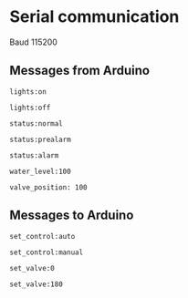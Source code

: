# Serial communication

Baud 115200

## Messages from Arduino

```
lights:on
```

```
lights:off
```

```
status:normal
```

```
status:prealarm
```

```
status:alarm
```

```
water_level:100
```

```
valve_position: 100
```


## Messages to Arduino

```
set_control:auto
```

```
set_control:manual
```

```
set_valve:0
```

```
set_valve:180
```
